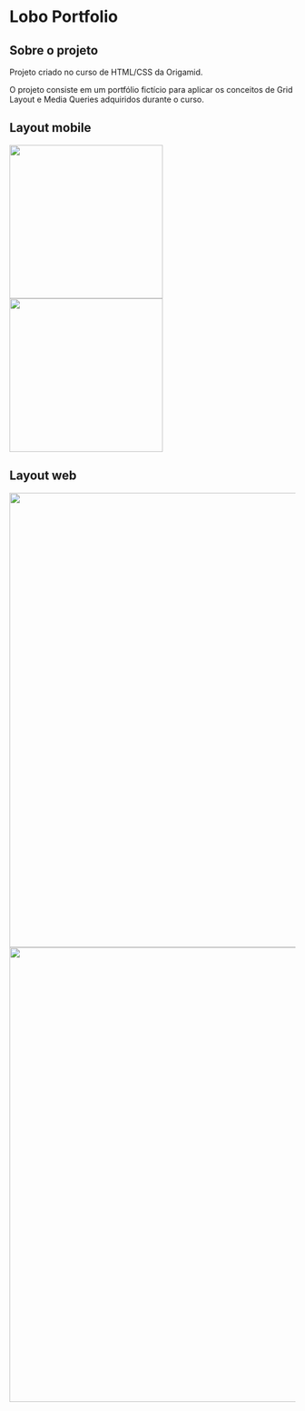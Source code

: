 # Lobo Portfolio

## Sobre o projeto

Projeto criado no curso de HTML/CSS da Origamid.

O projeto consiste em um portfólio fictício para aplicar os conceitos de Grid Layout e Media Queries adquiridos durante o curso.

## Layout mobile

<img src="https://github.com/brunocesar2/lobo-portfolio/assets/111947999/e44af927-0e23-4792-8c5c-be16795e906d" width="270px">
<img src="https://github.com/brunocesar2/lobo-portfolio/assets/111947999/3539009b-3cf4-45f0-a406-5b48b2c6d8b4" width="270px">

## Layout web

<img src="https://github.com/brunocesar2/lobo-portfolio/assets/111947999/38731f71-3b70-4516-b9c6-213cf4ec38e4" width="800px">
<img src="https://github.com/brunocesar2/lobo-portfolio/assets/111947999/5b7d9008-8abd-4d97-ae45-b3f510be0b3d" width="800px">
